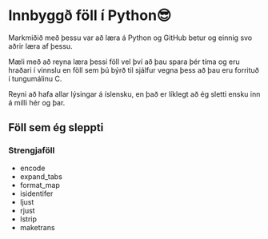 # Innbyggð föll í Python😎

Markmiðið með þessu var að læra á Python og GitHub betur og einnig svo aðrir læra af þessu.

Mæli með að reyna læra þessi föll vel því að þau spara þér tíma og eru hraðari í vinnslu en föll sem þú býrð til sjálfur vegna þess að þau eru forrituð í tungumálinu C.

Reyni að hafa allar lýsingar á íslensku, en það er líklegt að ég sletti ensku inn á milli hér og þar.


## Föll sem ég sleppti
### Strengjaföll
* encode
* expand_tabs
* format_map
* isidentifer
* ljust
* rjust
* lstrip
* maketrans
